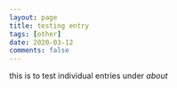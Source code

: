 ```yaml
---
layout: page
title: testing entry
tags: [other]
date: 2020-03-12
comments: false
---
```


this is to test individual entries under _about_
